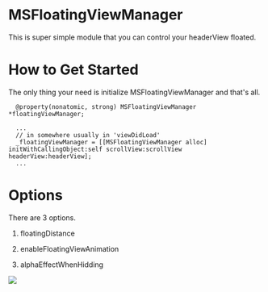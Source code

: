 # MSFloatingViewManager
This is super simple module that you can control your headerView floated.

# How to Get Started
The only thing your need is initialize MSFloatingViewManager and that's all.

```
  @property(nonatomic, strong) MSFloatingViewManager *floatingViewManager;

  ...
  // in somewhere usually in 'viewDidLoad'
  _floatingViewManager = [[MSFloatingViewManager alloc] initWithCallingObject:self scrollView:scrollView headerView:headerView];
  ...
```

# Options
There are 3 options.

1. floatingDistance

2. enableFloatingViewAnimation

3. alphaEffectWhenHidding

![](https://i.imgflip.com/og53f.jpg)
